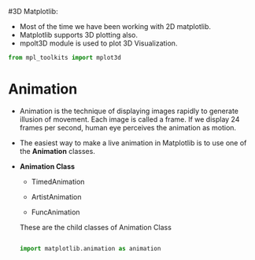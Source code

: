 #3D Matplotlib:
- Most of the time we have been working with 2D matplotlib.
- Matplotlib supports 3D plotting also.
- mpolt3D module is used to plot 3D Visualization.

```python
from mpl_toolkits import mplot3d
```
# Animation
-  Animation is the technique of displaying images rapidly to generate illusion of movement. Each image is called a frame. If we display 24 frames per second, human eye perceives the animation as motion.
- The easiest way to make a live animation in Matplotlib is to use one of the **Animation** classes.
- **Animation Class**

    - TimedAnimation
    
    - ArtistAnimation
    
    - FuncAnimation
    
  These are the child classes of Animation Class
  
  ```python
  
  import matplotlib.animation as animation
  
  ```
